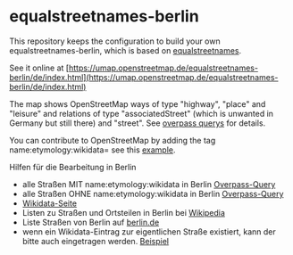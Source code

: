 # equalstreetnames-berlin

This repository keeps the configuration to build your own equalstreetnames-berlin, which is based on [equalstreetnames](https://github.com/openknowledgebe/equalstreetnames).

See it online at [https://umap.openstreetmap.de/equalstreetnames-berlin/de/index.html](https://umap.openstreetmap.de/equalstreetnames-berlin/de/index.html)

The map shows OpenStreetMap ways of type "highway", "place" and "leisure" and relations of type "associatedStreet" (which is unwanted in Germany but still there) and "street". See [overpass querys](https://github.com/gislars/equalstreetnames-berlin/blob/master/overpass/way-full-json) for details.

You can contribute to OpenStreetMap by adding the tag name:etymology:wikidata=<wikidata id> see this [example](https://www.openstreetmap.org/way/10737255).


Hilfen für die Bearbeitung in Berlin

* alle Straßen MIT name:etymology:wikidata in Berlin [Overpass-Query](https://overpass-turbo.eu/s/W2U)
* alle Straßen OHNE name:etymology:wikidata in Berlin [Overpass-Query](https://overpass-turbo.eu/s/W3H)
* [Wikidata-Seite](https://www.wikidata.org)
* Listen zu Straßen und Ortsteilen in Berlin bei [Wikipedia](https://de.wikipedia.org/wiki/Stra%C3%9Fen_und_Pl%C3%A4tze_in_Berlin)
* Liste Straßen von Berlin auf [berlin.de](https://www.berlin.de/ba-charlottenburg-wilmersdorf/ueber-den-bezirk/freiflaechen/strassen/)
* wenn ein Wikidata-Eintrag zur eigentlichen Straße existiert, kann der bitte auch eingetragen werden. [Beispiel](https://www.openstreetmap.org/way/10737255)
